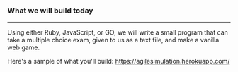 ### What we will build today
---
Using either Ruby, JavaScript, or GO, we will write a small program that can take a multiple choice exam, given to us as a text file, and make a vanilla web game.

Here's a sample of what you'll build: https://agilesimulation.herokuapp.com/

